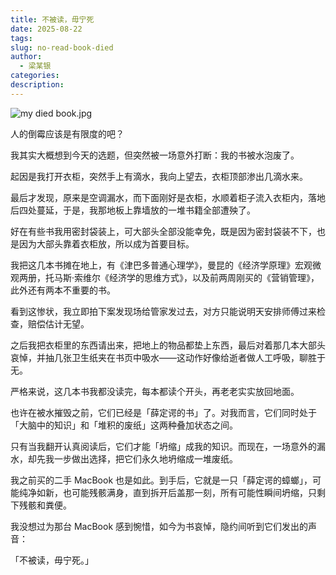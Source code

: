 ```yaml
---
title: 不被读，毋宁死
date: 2025-08-22
tags:
slug: no-read-book-died
author:
  - 梁某银
categories:
description:
---
```

![my died book.jpg](https://img.liangmouyin.com/2025/08/0b9f0d64e382e1856e78e3673d2cd1b2.jpg)

人的倒霉应该是有限度的吧？

我其实大概想到今天的选题，但突然被一场意外打断：我的书被水泡废了。

起因是我打开衣柜，突然手上有滴水，我向上望去，衣柜顶部渗出几滴水来。

最后才发现，原来是空调漏水，而下面刚好是衣柜，水顺着柜子流入衣柜内，落地后四处蔓延，于是，我那地板上靠墙放的一堆书籍全部遭殃了。

好在有些书我用密封袋装上，可大部头全部没能幸免，既是因为密封袋装不下，也是因为大部头靠着衣柜放，所以成为首要目标。

我把这几本书摊在地上，有《津巴多普通心理学》，曼昆的《经济学原理》宏观微观两册，托马斯·索维尔《经济学的思维方式》，以及前两周刚买的《营销管理》，此外还有两本不重要的书。

看到这惨状，我立即拍下案发现场给管家发过去，对方只能说明天安排师傅过来检查，赔偿估计无望。

之后我把衣柜里的东西请出来，把地上的物品都垫上东西，最后对着那几本大部头哀悼，并抽几张卫生纸夹在书页中吸水——这动作好像给逝者做人工呼吸，聊胜于无。

严格来说，这几本书我都没读完，每本都读个开头，再老老实实放回地面。

也许在被水摧毁之前，它们已经是「薛定谔的书」了。对我而言，它们同时处于「大脑中的知识」和「堆积的废纸」这两种叠加状态之间。

只有当我翻开认真阅读后，它们才能「坍缩」成我的知识。而现在，一场意外的漏水，却先我一步做出选择，把它们永久地坍缩成一堆废纸。

我之前买的二手 MacBook 也是如此。到手后，它就是一只「薛定谔的蟑螂」，可能纯净如新，也可能残骸满身，直到拆开后盖那一刻，所有可能性瞬间坍缩，只剩下残骸和粪便。

我没想过为那台 MacBook 感到惋惜，如今为书哀悼，隐约间听到它们发出的声音：

「不被读，毋宁死。」